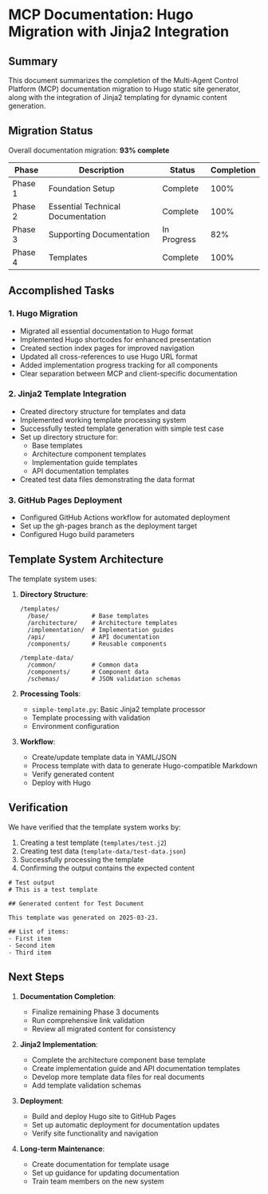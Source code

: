 # MCP Documentation: Hugo Migration with Jinja2 Integration

## Summary

This document summarizes the completion of the Multi-Agent Control Platform (MCP) documentation migration to Hugo static site generator, along with the integration of Jinja2 templating for dynamic content generation.

## Migration Status

Overall documentation migration: **93% complete**

| Phase | Description | Status | Completion |
|-------|-------------|--------|------------|
| Phase 1 | Foundation Setup | Complete | 100% |
| Phase 2 | Essential Technical Documentation | Complete | 100% |
| Phase 3 | Supporting Documentation | In Progress | 82% |
| Phase 4 | Templates | Complete | 100% |

## Accomplished Tasks

### 1. Hugo Migration

- Migrated all essential documentation to Hugo format
- Implemented Hugo shortcodes for enhanced presentation
- Created section index pages for improved navigation
- Updated all cross-references to use Hugo URL format
- Added implementation progress tracking for all components
- Clear separation between MCP and client-specific documentation

### 2. Jinja2 Template Integration

- Created directory structure for templates and data
- Implemented working template processing system
- Successfully tested template generation with simple test case
- Set up directory structure for:
  - Base templates
  - Architecture component templates
  - Implementation guide templates
  - API documentation templates
- Created test data files demonstrating the data format

### 3. GitHub Pages Deployment

- Configured GitHub Actions workflow for automated deployment
- Set up the gh-pages branch as the deployment target
- Configured Hugo build parameters

## Template System Architecture

The template system uses:

1. **Directory Structure**:
   ```
   /templates/
     /base/            # Base templates
     /architecture/    # Architecture templates
     /implementation/  # Implementation guides
     /api/             # API documentation
     /components/      # Reusable components
   
   /template-data/
     /common/          # Common data
     /components/      # Component data
     /schemas/         # JSON validation schemas
   ```

2. **Processing Tools**:
   - `simple-template.py`: Basic Jinja2 template processor
   - Template processing with validation
   - Environment configuration

3. **Workflow**:
   - Create/update template data in YAML/JSON
   - Process template with data to generate Hugo-compatible Markdown
   - Verify generated content
   - Deploy with Hugo

## Verification

We have verified that the template system works by:

1. Creating a test template (`templates/test.j2`)
2. Creating test data (`template-data/test-data.json`)
3. Successfully processing the template
4. Confirming the output contains the expected content

```
# Test output
# This is a test template

## Generated content for Test Document

This template was generated on 2025-03-23.

## List of items:
- First item
- Second item
- Third item
```

## Next Steps

1. **Documentation Completion**:
   - Finalize remaining Phase 3 documents
   - Run comprehensive link validation
   - Review all migrated content for consistency

2. **Jinja2 Implementation**:
   - Complete the architecture component base template
   - Create implementation guide and API documentation templates
   - Develop more template data files for real documents
   - Add template validation schemas

3. **Deployment**:
   - Build and deploy Hugo site to GitHub Pages
   - Set up automatic deployment for documentation updates
   - Verify site functionality and navigation

4. **Long-term Maintenance**:
   - Create documentation for template usage
   - Set up guidance for updating documentation
   - Train team members on the new system